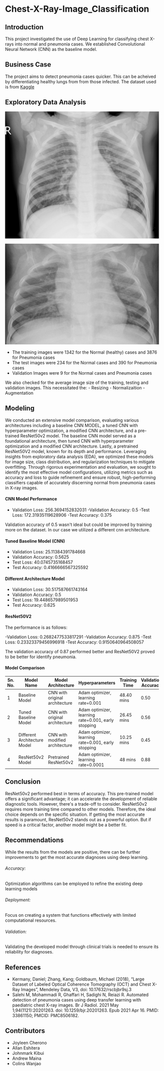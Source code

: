 # Chest-X-Ray-Image_Classification

## Introduction 

This project investigated the use of Deep Learning for classifying chest X-rays into normal and pneumonia cases. We established Convolutional Neural Network (CNN) as the baseline model.

## Business Case

The project aims to detect pneumonia cases quicker. This can be acheived by differentiating healthy lungs from from those infected.
The dataset used is from [Kaggle](https://www.kaggle.com/paultimothymooney/chest-xray-pneumonia)



## Exploratory Data Analysis

!["X-ray image of a patient with normal lungs"](./Images/Normal_lung_xray.png)

!["X-ray image of a patient with pneumonia"](Images/Infected_lung_xray.png)

- The training images were 1342 for the Normal (healthy) cases and 3876 for Pneumonia cases
- The test images were 234 for the Normal cases and 390 for Pneumonia cases
- Validation Images were 9 for the Normal cases and Pneumonia cases

We also checked for the average image size of the training, testing and validation images. This necessitated the:
    - Resizing
    - Normalizaition
    - Augmentation


## Modeling

We conducted an extensive model comparison, evaluating various architectures including a baseline CNN MODEL, a tuned CNN with hyperparameter optimization, a modified CNN architecture, and a pre-trained ResNet50v2 model. The baseline CNN model served as a foundational architecture, then tuned CNN with hyperparameter optimization and a modified CNN architecture. Lastly, a pretrained ResNet50V2 model, known for its depth and performance. Leveraging insights from exploratory data analysis (EDA), we optimized these models for image size, class distribution, and regularization techniques to mitigate overfitting. Through rigorous experimentation and evaluation, we sought to identify the most effective model configurations, utilizing metrics such as accuracy and loss to guide refinement and ensure robust, high-performing classifiers capable of accurately discerning normal from pneumonia cases in X-ray images.

#### CNN Model Performance
- Validation Loss: 256.3694152832031
-Validation Accuracy: 0.5
-Test Loss: 172.31935119628906
-Test Accuracy: 0.375

Validation accuracy of 0.5 wasn't ideal but could be improved by training more on the dataset. In our case we utilized a different cnn architecture.

#### Tuned Baseline Model (CNN)
- Validation Loss: 25.11384391784668
- Validation Accuracy: 0.5625
- Test Loss: 40.0745735168457
- Test Accuracy: 0.4166666567325592

#### Different Architecture Model
- Validation Loss: 30.517587661743164
- Validation Accuracy: 0.5
- Test Loss: 19.448657989501953
- Test Accuracy: 0.625

#### ResNet50V2
The performance is as follows:

-Validation Loss: 0.2682477533817291
-Validation Accuracy: 0.875
-Test Loss: 0.23323379456996918
-Test Accuracy: 0.9150640964508057

The validation accuracy of 0.87 performed better and ResNet50V2 proved to be better for identify pneumonia.

#### Model Comparison

| Sn. No. | Model Name                | Model Architecture             | Hyperparameters                                | Training Time | Validation Accuracy | Test Accuracy | Test Loss |
|---------|---------------------------|--------------------------------|-----------------------------------------------|---------------|---------------------|---------------|-----------|
| 1       | Baseline Model            | CNN with original architecture | Adam optimizer, learning rate=0.001           | 48.40 mins        | 0.50                | 0.38          | 172.32      |
| 2       | Tuned Baseline Model      | CNN with original architecture | Adam optimizer, learning rate=0.001, early stopping | 26.45 mins        | 0.56                | 0.42          | 40.07      |
| 3       | Different Architecture Model | CNN with modified architecture | Adam optimizer, learning rate=0.001, early stopping           | 10.25 mins       | 0.45                | 0.63         | 19.45      |
| 4       | ResNet50v2 Model          | Pretrained ResNet50v2          | Adam optimizer, learning rate=0.0001          | 48 mins       | 0.88                | 0.92          | 0.23      |


## Conclusion

ResNet50v2 performed best in terms of accuracy. This pre-trained model offers a significant advantage; it can accelerate the development of reliable diagnostic tools. However, there's a trade-off to consider. ResNet50v2 requires more training time compared to other models. Therefore, the ideal choice depends on the specific situation. If getting the most accurate results is paramount, ResNet50v2 stands out as a powerful option. But if speed is a critical factor, another model might be a better fit.

## Recommendations

While the results from the models are positive, there can be further improvements to get the 
most accurate diagnoses using deep learning.
###### Accuracy: 
Optimization algorithms can be employed to refine the existing deep learning models
###### Deployment:
Focus on creating a system that functions effectively with limited computational resources.
###### Validation:
Validating the developed model through clinical trials is needed to ensure its reliability for diagnoses.

## References
- Kermany, Daniel; Zhang, Kang; Goldbaum, Michael (2018), “Large Dataset of Labeled Optical Coherence Tomography (OCT) and Chest X-Ray Images”, Mendeley Data, V3, doi: 10.17632/rscbjbr9sj.3
- Salehi M, Mohammadi R, Ghaffari H, Sadighi N, Reiazi R. Automated detection of pneumonia cases using deep transfer learning with paediatric chest X-ray images. Br J Radiol. 2021 May 1;94(1121):20201263. doi: 10.1259/bjr.20201263. Epub 2021 Apr 16. PMID: 33861150; PMCID: PMC8506182.

## Contributors
- Joyleen Cherono
- Allan Eshitera
- Johnmark Kibui
- Andrew Maina
- Colins Wanjao